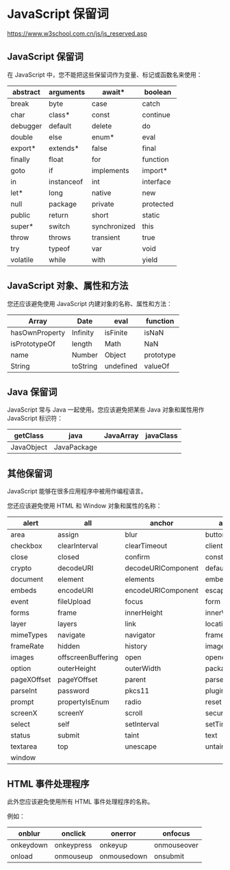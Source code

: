 # JavaScript 保留词



https://www.w3school.com.cn/js/js_reserved.asp



## JavaScript 保留词

在 JavaScript 中，您不能把这些保留词作为变量、标记或函数名来使用：

| abstract | arguments  | await*       | boolean   |
| -------- | ---------- | ------------ | --------- |
| break    | byte       | case         | catch     |
| char     | class*     | const        | continue  |
| debugger | default    | delete       | do        |
| double   | else       | enum*        | eval      |
| export*  | extends*   | false        | final     |
| finally  | float      | for          | function  |
| goto     | if         | implements   | import*   |
| in       | instanceof | int          | interface |
| let*     | long       | native       | new       |
| null     | package    | private      | protected |
| public   | return     | short        | static    |
| super*   | switch     | synchronized | this      |
| throw    | throws     | transient    | true      |
| try      | typeof     | var          | void      |
| volatile | while      | with         | yield     |



## JavaScript 对象、属性和方法

您还应该避免使用 JavaScript 内建对象的名称、属性和方法：

| Array          | Date     | eval      | function  |
| -------------- | -------- | --------- | --------- |
| hasOwnProperty | Infinity | isFinite  | isNaN     |
| isPrototypeOf  | length   | Math      | NaN       |
| name           | Number   | Object    | prototype |
| String         | toString | undefined | valueOf   |



## Java 保留词

JavaScript 常与 Java 一起使用。您应该避免把某些 Java 对象和属性用作 JavaScript 标识符：

| getClass   | java        | JavaArray | javaClass |
| ---------- | ----------- | --------- | --------- |
| JavaObject | JavaPackage |           |           |



## 其他保留词

JavaScript 能够在很多应用程序中被用作编程语言。

您还应该避免使用 HTML 和 Window 对象和属性的名称：

| alert       | all                | anchor             | anchors           |
| ----------- | ------------------ | ------------------ | ----------------- |
| area        | assign             | blur               | button            |
| checkbox    | clearInterval      | clearTimeout       | clientInformation |
| close       | closed             | confirm            | constructor       |
| crypto      | decodeURI          | decodeURIComponent | defaultStatus     |
| document    | element            | elements           | embed             |
| embeds      | encodeURI          | encodeURIComponent | escape            |
| event       | fileUpload         | focus              | form              |
| forms       | frame              | innerHeight        | innerWidth        |
| layer       | layers             | link               | location          |
| mimeTypes   | navigate           | navigator          | frames            |
| frameRate   | hidden             | history            | image             |
| images      | offscreenBuffering | open               | opener            |
| option      | outerHeight        | outerWidth         | packages          |
| pageXOffset | pageYOffset        | parent             | parseFloat        |
| parseInt    | password           | pkcs11             | plugin            |
| prompt      | propertyIsEnum     | radio              | reset             |
| screenX     | screenY            | scroll             | secure            |
| select      | self               | setInterval        | setTimeout        |
| status      | submit             | taint              | text              |
| textarea    | top                | unescape           | untaint           |
| window      |                    |                    |                   |



## HTML 事件处理程序

此外您应该避免使用所有 HTML 事件处理程序的名称。

例如：

| onblur    | onclick    | onerror     | onfocus     |
| --------- | ---------- | ----------- | ----------- |
| onkeydown | onkeypress | onkeyup     | onmouseover |
| onload    | onmouseup  | onmousedown | onsubmit    |

